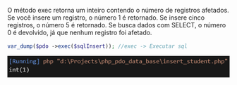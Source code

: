  O método exec retorna um inteiro contendo o número de registros afetados. Se você insere um registro, o número 1 é retornado. Se insere cinco registros, o número 5 é retornado. Se busca dados com SELECT, o número 0 é devolvido, já que nenhum registro foi afetado.

 ```php
 var_dump($pdo ->exec($sqlInsert)); //exec -> Executar sql
 ```
 ![alt text](image-5.png)